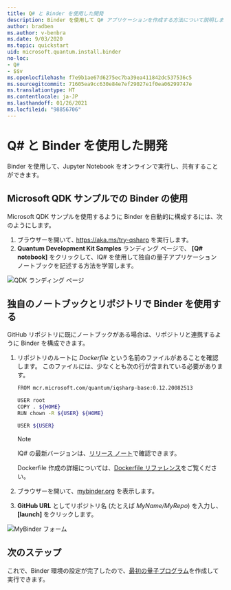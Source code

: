 ```yaml
---
title: Q# と Binder を使用した開発
description: Binder を使用して Q# アプリケーションを作成する方法について説明します。
author: bradben
ms.author: v-benbra
ms.date: 9/03/2020
ms.topic: quickstart
uid: microsoft.quantum.install.binder
no-loc:
- Q#
- $$v
ms.openlocfilehash: f7e9b1ae67d6275ec7ba39ea411842dc537536c5
ms.sourcegitcommit: 71605ea9cc630e84e7ef29027e1f0ea06299747e
ms.translationtype: HT
ms.contentlocale: ja-JP
ms.lasthandoff: 01/26/2021
ms.locfileid: "98856706"
---
```

# <a name="develop-with-no-locq-and-binder"></a>Q# と Binder を使用した開発

Binder を使用して、Jupyter Notebook をオンラインで実行し、共有することができます。

## <a name="use-binder-with-the-microsoft-qdk-samples"></a>Microsoft QDK サンプルでの Binder の使用

Microsoft QDK サンプルを使用するように Binder を自動的に構成するには、次のようにします。

1. ブラウザーを開いて､ https://aka.ms/try-qsharp を実行します。
1. **Quantum Development Kit Samples** ランディング ページで、 **[Q# notebook]** をクリックして、IQ# を使用して独自の量子アプリケーション ノートブックを記述する方法を学習します。

![QDK ランディング ページ](~/media/binder-install.png)

## <a name="use-binder-with-your-own-notebooks-and-repository"></a>独自のノートブックとリポジトリで Binder を使用する

GitHub リポジトリに既にノートブックがある場合は、リポジトリと連携するように Binder を構成できます。

1. リポジトリのルートに *Dockerfile* という名前のファイルがあることを確認します。 このファイルには、少なくとも次の行が含まれている必要があります。

    ```bash
    FROM mcr.microsoft.com/quantum/iqsharp-base:0.12.20082513
    
    USER root
    COPY . ${HOME}
    RUN chown -R ${USER} ${HOME}
    
    USER ${USER}
    ```

    > [!NOTE]
    > IQ# の最新バージョンは、[リリース ノート](xref:microsoft.quantum.relnotes)で確認できます。

    Dockerfile 作成の詳細については、[Dockerfile リファレンス](https://docs.docker.com/engine/reference/builder/)をご覧ください。

2. ブラウザーを開いて、[mybinder.org](https://mybinder.org) を表示します。
3. **GitHub URL** としてリポジトリ名 (たとえば *MyName/MyRepo*) を入力し、 **[launch]** をクリックします。

![MyBinder フォーム](~/media/mybinder.png)
    
## <a name="next-steps"></a>次のステップ

これで、Binder 環境の設定が完了したので、[最初の量子プログラム](xref:microsoft.quantum.quickstarts.qrng)を作成して実行できます。
